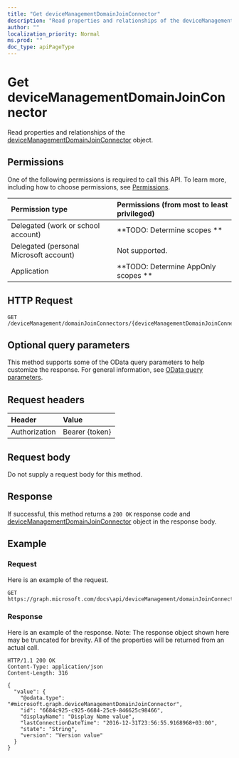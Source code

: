 ```yaml
---
title: "Get deviceManagementDomainJoinConnector"
description: "Read properties and relationships of the deviceManagementDomainJoinConnector object."
author: ""
localization_priority: Normal
ms.prod: ""
doc_type: apiPageType
---
```


# Get deviceManagementDomainJoinConnector

Read properties and relationships of the [deviceManagementDomainJoinConnector](../resources/devicemanagementdomainjoinconnector.md) object.

## Permissions
One of the following permissions is required to call this API. To learn more, including how to choose permissions, see [Permissions](/concepts/permissions-reference.md).

|Permission type|Permissions (from most to least privileged)|
|:---|:---|
|Delegated (work or school account)|**TODO: Determine scopes **|
|Delegated (personal Microsoft account)|Not supported.|
|Application|**TODO: Determine AppOnly scopes **|

## HTTP Request
<!-- {
  "blockType": "ignored"
}
-->
``` http
GET /deviceManagement/domainJoinConnectors/{deviceManagementDomainJoinConnectorId}
```

## Optional query parameters
This method supports some of the OData query parameters to help customize the response. For general information, see [OData query parameters](/graph/query-parameters).

## Request headers
|Header|Value|
|:---|:---|
|Authorization|Bearer {token}|

## Request body
Do not supply a request body for this method.

## Response
If successful, this method returns a `200 OK` response code and [deviceManagementDomainJoinConnector](../resources/devicemanagementdomainjoinconnector.md) object in the response body.

## Example

### Request
Here is an example of the request.
<!-- {
  "blockType": "request",
  "name": "get_devicemanagementdomainjoinconnector"
}
-->
``` http
GET https://graph.microsoft.com/docs\api/deviceManagement/domainJoinConnectors/{deviceManagementDomainJoinConnectorId}
```

### Response
Here is an example of the response. Note: The response object shown here may be truncated for brevity. All of the properties will be returned from an actual call.
<!-- {
  "blockType": "response",
  "truncated": true,
  "@odata.type": "microsoft.graph.deviceManagementDomainJoinConnector"
}
-->
``` http
HTTP/1.1 200 OK
Content-Type: application/json
Content-Length: 316

{
  "value": {
    "@odata.type": "#microsoft.graph.deviceManagementDomainJoinConnector",
    "id": "6684c925-c925-6684-25c9-846625c98466",
    "displayName": "Display Name value",
    "lastConnectionDateTime": "2016-12-31T23:56:55.9168968+03:00",
    "state": "String",
    "version": "Version value"
  }
}
```

